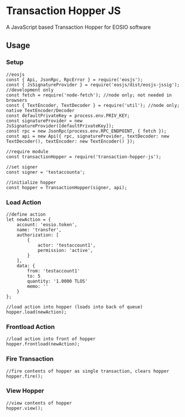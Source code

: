 # Transaction Hopper JS
A JavaScript based Transaction Hopper for EOSIO software

## Usage

### Setup

    //eosjs
    const { Api, JsonRpc, RpcError } = require('eosjs');
    const { JsSignatureProvider } = require('eosjs/dist/eosjs-jssig'); //development only
    const fetch = require('node-fetch'); //node only; not needed in browsers
    const { TextEncoder, TextDecoder } = require('util'); //node only; native TextEncoder/Decoder
    const defaultPrivateKey = process.env.PRIV_KEY;
    const signatureProvider = new JsSignatureProvider([defaultPrivateKey]);
    const rpc = new JsonRpc(process.env.RPC_ENDPOINT, { fetch });
    const api = new Api({ rpc, signatureProvider, textDecoder: new TextDecoder(), textEncoder: new TextEncoder() });

    //require module
    const transactionHopper = require('transaction-hopper-js');

    //set signer
    const signer = 'testaccounta';

    //initialize hopper
    const hopper = TransactionHopper(signer, api);

### Load Action

    //define action
    let newAction = {
        account: 'eosio.token',
        name: 'transfer',
        authorization: [
            {
                actor: 'testaccount1',
                permission: 'active',
            }
        ],
        data: {
            from: 'testaccount1'
            to: 5
            quantity: '1.0000 TLOS'
            memo: ''
        }
    };

    //load action into hopper (loads into back of queue)
    hopper.load(newAction);

### Frontload Action

    //load action into front of hopper
    hopper.frontload(newAction);

### Fire Transaction

    //fire contents of hopper as single transaction, clears hopper
    hopper.fire();

### View Hopper

    //view contents of hopper
    hopper.view();
